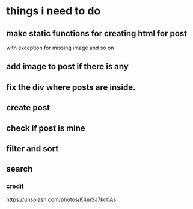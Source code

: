 # things i need to do

## make static functions for creating html for post

with exception for missing image and so on

## add image to post if there is any

## fix the div where posts are inside.

## create post

## check if post is mine

## filter and sort

## search

### credit

https://unsplash.com/photos/K4mSJ7kc0As
